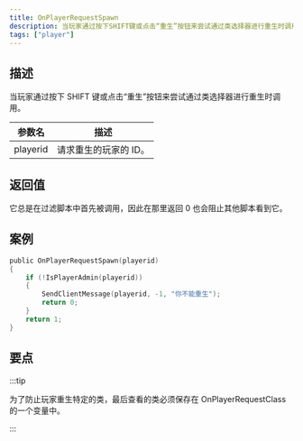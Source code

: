 ```yaml
---
title: OnPlayerRequestSpawn
description: 当玩家通过按下SHIFT键或点击“重生”按钮来尝试通过类选择器进行重生时调用。
tags: ["player"]
---
```


## 描述

当玩家通过按下 SHIFT 键或点击“重生”按钮来尝试通过类选择器进行重生时调用。

| 参数名   | 描述                  |
| -------- | --------------------- |
| playerid | 请求重生的玩家的 ID。 |

## 返回值

它总是在过滤脚本中首先被调用，因此在那里返回 0 也会阻止其他脚本看到它。

## 案例

```c
public OnPlayerRequestSpawn(playerid)
{
    if (!IsPlayerAdmin(playerid))
    {
        SendClientMessage(playerid, -1, "你不能重生");
        return 0;
    }
    return 1;
}
```

## 要点

<TipNPCCallbacksCNs />

:::tip

为了防止玩家重生特定的类，最后查看的类必须保存在 OnPlayerRequestClass 的一个变量中。

:::
